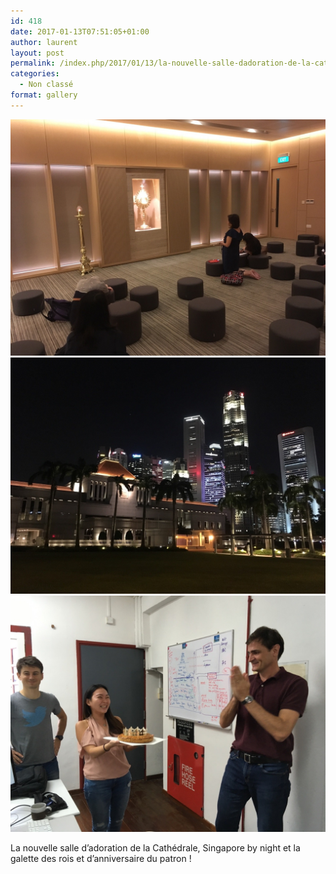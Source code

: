 ```yaml
---
id: 418
date: 2017-01-13T07:51:05+01:00
author: laurent
layout: post
permalink: /index.php/2017/01/13/la-nouvelle-salle-dadoration-de-la-cathedrale/
categories:
  - Non classé
format: gallery
---
```

<img src="/images/2017/01/tumblr_ojpkh6xQx11uuvt0bo1_1280.jpg" />
<img src="/images/2017/01/tumblr_ojpkh6xQx11uuvt0bo2_1280.jpg" />
<img src="/images/2017/01/tumblr_ojpkh6xQx11uuvt0bo3_1280.jpg" />

La nouvelle salle d&rsquo;adoration de la Cathédrale, Singapore by night et la galette des rois et d&rsquo;anniversaire du patron !